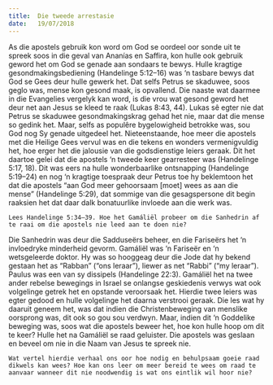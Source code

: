 ```yaml
---
title:  Die tweede arrestasie
date:   19/07/2018
---
```


As die apostels gebruik kon word om God se oordeel oor sonde uit te spreek soos in die geval van Ananías en Saffira, kon hulle ook gebruik geword het om God se genade aan sondaars te bewys. Hulle kragtige gesondmakingsbediening (Handelinge 5:12–16) was ‘n tasbare bewys dat God se Gees deur hulle gewerk het. Dat selfs Petrus se skaduwee, soos geglo was, mense kon gesond maak, is opvallend. Die naaste wat daarmee in die Evangelies vergelyk kan word, is die vrou wat gesond geword het deur net aan Jesus se kleed te raak (Lukas 8:43, 44). Lukas sê egter nie dat Petrus se skaduwee gesondmakingskrag gehad het nie, maar dat die mense so gedink het. Maar, selfs as populêre bygelowigheid betrokke was, sou God nog Sy genade uitgedeel het. Nieteenstaande, hoe meer die apostels met die Heilige Gees vervul was en die tekens en wonders vermenigvuldig het, hoe erger het die jalousie van die godsdienstige leiers geraak. Dit het daartoe gelei dat die apostels ‘n tweede keer gearresteer was (Handelinge 5:17, 18). Dit was eers na hulle wonderbaarlike ontsnapping (Handelinge 5:19–24) en nog ‘n kragtige toespraak deur Petrus toe hy beklemtoon het dat die apostels “aan God meer gehoorsaam [moet] wees as aan die mense” (Handelinge 5:29), dat sommige van die gesagspersone dit begin raaksien het dat daar dalk bonatuurlike invloede aan die werk was.

`Lees Handelinge 5:34–39. Hoe het Gamáliël probeer om die Sanhedrin af te raai om die apostels nie leed aan te doen nie?`

Die Sanhedrin was deur die Sadduseërs beheer, en die Fariseërs het ‘n invloedryke minderheid gevorm. Gamáliël was ‘n Fariseër en ‘n wetsgeleerde doktor. Hy was so hooggeag deur die Jode dat hy bekend gestaan het as “Rabban” (“ons leraar”), liewer as net “Rabbi” (“my leraar”). Paulus was een van sy dissipels (Handelinge 22:3). Gamáliël het na twee ander rebelse bewegings in Israel se onlangse geskiedenis verwys wat ook volgelinge getrek het en opstande veroorsaak het. Hierdie twee leiers was egter gedood en hulle volgelinge het daarna verstrooi geraak. Die les wat hy daaruit geneem het, was dat indien die Christenbeweging van menslike oorsprong was, dit ook so gou sou verdwyn. Maar, indien dit ‘n Goddelike beweging was, soos wat die apostels beweer het, hoe kon hulle hoop om dit te keer? Hulle het na Gamáliël se raad geluister. Die apostels was geslaan en beveel om nie in die Naam van Jesus te spreek nie.

`Wat vertel hierdie verhaal ons oor hoe nodig en behulpsaam goeie raad dikwels kan wees? Hoe kan ons leer om meer bereid te wees om raad te aanvaar wanneer dit nie noodwendig is wat ons eintlik wil hoor nie?`
